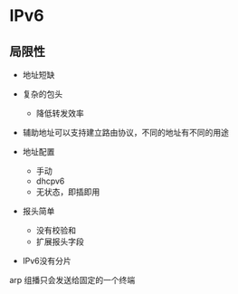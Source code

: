 # IPv6
## 局限性
- 地址短缺
- 复杂的包头
    - 降低转发效率

- 辅助地址可以支持建立路由协议，不同的地址有不同的用途

- 地址配置
    - 手动
    - dhcpv6
    - 无状态，即插即用
- 报头简单
    - 没有校验和
    - 扩展报头字段

- IPv6没有分片

arp 组播只会发送给固定的一个终端
